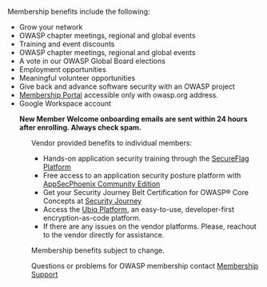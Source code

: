 <p>Membership benefits include the following:</p>
      <ul> 
	<li>Grow your network</li>
        <li>OWASP chapter meetings, regional and global events
        <li>Training and event discounts</li>
        <li>OWASP chapter meetings, regional and global events</li>
	<li>A vote in our OWASP Global Board elections</li>
	<li>Employment opportunities</li>
        <li>Meaningful volunteer opportunities</li>
        <li>Give back and advance software security with an OWASP project</li>
	<li><a href="https://members.owasp.org/">Membership Portal</a> accessible only with owasp.org address.</li>
        <li>Google Workspace account</li>
<p><strong>New Member Welcome onboarding emails are sent within 24 hours after enrolling. Always check spam.</strong></p>
      <ul>		
 <p>Vendor provided benefits to individual members:</p>
      <ul>
	<li>Hands-on application security training through the <a href="https://www.secureflag.com/owasp.html">SecureFlag Platform</a></li> 
        <li>Free access to an application security posture platform with <a href="https://appsecphoenix.cloud/signup/owasp">AppSecPhoenix Community Edition</a></li>
	<li>Get your Security Journey Belt Certification for OWASP® Core Concepts at <a href="https://owasp.securityjourney.com">Security Journey</a></li>
        <li>Access the <a href="https://www.ubiqsecurity.com/owasp/">Ubiq Platform</a>, an easy-to-use, developer-first encryption-as-code platform.</li>
    <li>If there are any issues on the vendor platforms. Please, reachout to the vendor directly for assistance.</li> 
  </ul>	
<p>Membership benefits subject to change.</p>
<p>Questions or problems for OWASP membership contact <a href="https://owasporg.atlassian.net/servicedesk/customer/portal/9">Membership Support</a></p>

